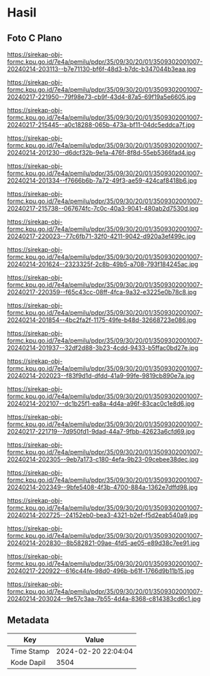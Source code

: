 # Hasil

## Foto C Plano

https://sirekap-obj-formc.kpu.go.id/7e4a/pemilu/pdpr/35/09/30/20/01/3509302001007-20240214-203113--b7e71130-bf6f-48d3-b7dc-b347044b3eaa.jpg

https://sirekap-obj-formc.kpu.go.id/7e4a/pemilu/pdpr/35/09/30/20/01/3509302001007-20240217-221950--79f98e73-cb9f-43d4-87a5-69f19a5e6605.jpg

https://sirekap-obj-formc.kpu.go.id/7e4a/pemilu/pdpr/35/09/30/20/01/3509302001007-20240217-215445--a0c18288-065b-473a-bf11-04dc5eddca7f.jpg

https://sirekap-obj-formc.kpu.go.id/7e4a/pemilu/pdpr/35/09/30/20/01/3509302001007-20240214-201230--d6dcf32b-9e1a-476f-8f8d-55eb5366fad4.jpg

https://sirekap-obj-formc.kpu.go.id/7e4a/pemilu/pdpr/35/09/30/20/01/3509302001007-20240214-201334--f7666b6b-7a72-49f3-ae59-424caf8418b6.jpg

https://sirekap-obj-formc.kpu.go.id/7e4a/pemilu/pdpr/35/09/30/20/01/3509302001007-20240217-215738--067674fc-7c0c-40a3-9041-480ab2d7530d.jpg

https://sirekap-obj-formc.kpu.go.id/7e4a/pemilu/pdpr/35/09/30/20/01/3509302001007-20240217-220023--77c6fb71-32f0-4211-9042-d920a3ef499c.jpg

https://sirekap-obj-formc.kpu.go.id/7e4a/pemilu/pdpr/35/09/30/20/01/3509302001007-20240214-201624--2323325f-2c8b-49b5-a708-793f184245ac.jpg

https://sirekap-obj-formc.kpu.go.id/7e4a/pemilu/pdpr/35/09/30/20/01/3509302001007-20240217-220359--f65c43cc-08ff-4fca-9a32-e3225e0b78c8.jpg

https://sirekap-obj-formc.kpu.go.id/7e4a/pemilu/pdpr/35/09/30/20/01/3509302001007-20240214-201854--4bc2fa2f-1175-49fe-b48d-32668723e086.jpg

https://sirekap-obj-formc.kpu.go.id/7e4a/pemilu/pdpr/35/09/30/20/01/3509302001007-20240214-201937--32df2d88-3b23-4cdd-9433-b5ffac0bd27e.jpg

https://sirekap-obj-formc.kpu.go.id/7e4a/pemilu/pdpr/35/09/30/20/01/3509302001007-20240214-202023--f83f9d1d-dfdd-41a9-99fe-9819cb890e7a.jpg

https://sirekap-obj-formc.kpu.go.id/7e4a/pemilu/pdpr/35/09/30/20/01/3509302001007-20240214-202107--dc1b25f1-ea8a-4d4a-a96f-83cac0c1e8d6.jpg

https://sirekap-obj-formc.kpu.go.id/7e4a/pemilu/pdpr/35/09/30/20/01/3509302001007-20240217-221719--7d950fd1-9dad-44a7-9fbb-42623a6cfd69.jpg

https://sirekap-obj-formc.kpu.go.id/7e4a/pemilu/pdpr/35/09/30/20/01/3509302001007-20240214-202305--9eb7a173-c180-4efa-9b23-09cebee38dec.jpg

https://sirekap-obj-formc.kpu.go.id/7e4a/pemilu/pdpr/35/09/30/20/01/3509302001007-20240214-202349--9bfe5408-4f3b-4700-884a-1362e7dffd98.jpg

https://sirekap-obj-formc.kpu.go.id/7e4a/pemilu/pdpr/35/09/30/20/01/3509302001007-20240214-202725--24152eb0-bea3-4321-b2ef-f5d2eab540a9.jpg

https://sirekap-obj-formc.kpu.go.id/7e4a/pemilu/pdpr/35/09/30/20/01/3509302001007-20240214-202830--8b582821-09ae-4fd5-ae05-e89d38c7ee91.jpg

https://sirekap-obj-formc.kpu.go.id/7e4a/pemilu/pdpr/35/09/30/20/01/3509302001007-20240217-220922--616c44fe-98d0-496b-b61f-1766d9b11b15.jpg

https://sirekap-obj-formc.kpu.go.id/7e4a/pemilu/pdpr/35/09/30/20/01/3509302001007-20240214-203024--9e57c3aa-7b55-4d4a-8368-c814383cd6c1.jpg


## Metadata

| Key        | Value               |
| ---------- | ------------------- |
| Time Stamp | 2024-02-20 22:04:04 |
| Kode Dapil | 3504                |



